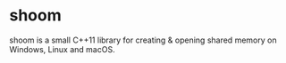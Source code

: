 # shoom

shoom is a small C++11 library for creating & opening shared memory on Windows, Linux and macOS.
